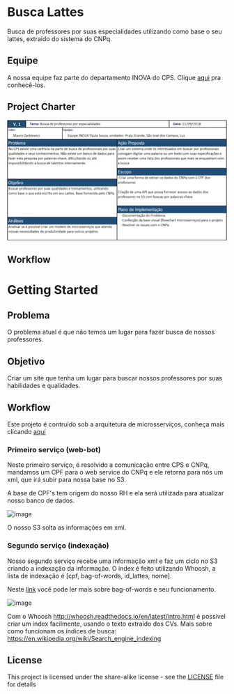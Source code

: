 # Busca Lattes

Busca de professores por suas especialidades utilizando como base o seu lattes, extraído do sistema do CNPq.

## Equipe

A nossa equipe faz parte do departamento INOVA do CPS. Clique [aqui](Equipe.md) pra conhecê-los.

## Project Charter

![project charter](https://raw.githubusercontent.com/InovaCPS/busca-lattes/master/Imagens/Project%20Charter.png)

## Workflow

# Getting Started

## Problema
O problema atual é que não temos um lugar para fazer busca de nossos professores.

## Objetivo
Criar um site que tenha um lugar para buscar nossos professores por suas habilidades e qualidades.

## Workflow
Este projeto é contruído sob a arquitetura de microsserviços, conheça mais clicando [aqui](https://exame.abril.com.br/negocios/dino/explorando-a-arquitetura-de-microsservicos/)

### Primeiro serviço (web-bot)

Neste primeiro serviço, é resolvido a comunicação entre CPS e CNPq, mandamos um CPF para o web service do CNPq e ele retorna para nós um xml, que irá subir para nossa base no S3.

A base de CPF's tem origem do nosso RH e ela será utilizada para atualizar nosso banco de dados.

![image](https://user-images.githubusercontent.com/43144590/45553023-0ac99680-b809-11e8-9679-c22414aeaa7b.png)

O nosso S3 solta as informações em xml.

### Segundo serviço (indexação)

Nosso segundo serviço recebe uma informação xml e faz um ciclo no S3 criando a indexação da informação.
O index é feito utilizando Whoosh, a lista de indexação é [cpf, bag-of-words, id_lattes, nome].

Neste [link](https://pythonprogramminglanguage.com/bag-of-words/) você pode ler mais sobre bag-of-words e seu funcionamento.

![image](https://user-images.githubusercontent.com/43144590/45553626-d35be980-b80a-11e8-9a52-2f869eb614bf.png)

Com o Whoosh http://whoosh.readthedocs.io/en/latest/intro.html é possível criar um index facilmente, usando o texto extraído dos CVs. Mais sobre como funcionam os índices de busca: https://en.wikipedia.org/wiki/Search_engine_indexing


## License

This project is licensed under the share-alike license - see the [LICENSE](LICENSE) file for details
